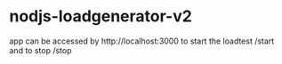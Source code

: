 # nodjs-loadgenerator-v2
app can be accessed by http://localhost:3000
to start the loadtest /start and to stop  /stop
